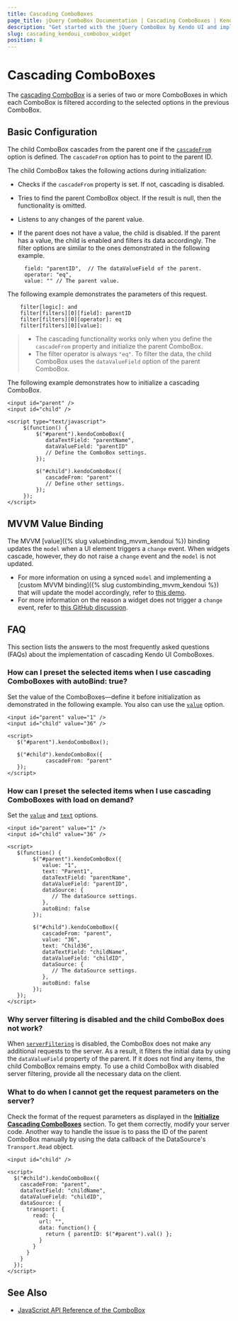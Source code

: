 ```yaml
---
title: Cascading ComboBoxes
page_title: jQuery ComboBox Documentation | Cascading ComboBoxes | Kendo UI
description: "Get started with the jQuery ComboBox by Kendo UI and implement cascading ComboBoxes."
slug: cascading_kendoui_combobox_widget
position: 8
---
```


# Cascading ComboBoxes

The [cascading ComboBox](http://demos.telerik.com/kendo-ui/combobox/cascadingcombobox) is a series of two or more ComboBoxes in which each ComboBox is filtered according to the selected options in the previous ComboBox.

## Basic Configuration

The child ComboBox cascades from the parent one if the [`cascadeFrom`](/api/javascript/ui/combobox#configuration) option is defined. The `cascadeFrom` option has to point to the parent ID.

The child ComboBox takes the following actions during initialization:
- Checks if the `cascadeFrom` property is set. If not, cascading is disabled.
- Tries to find the parent ComboBox object. If the result is null, then the functionality is omitted.
- Listens to any changes of the parent value.
- If the parent does not have a value, the child is disabled. If the parent has a value, the child is enabled and filters its data accordingly. The filter options are similar to the ones demonstrated in the following example.

        field: "parentID",  // The dataValueField of the parent.
        operator: "eq",
        value: "" // The parent value.

The following example demonstrates the parameters of this request.

        filter[logic]: and
        filter[filters][0][field]: parentID
        filter[filters][0][operator]: eq
        filter[filters][0][value]:

> * The cascading functionality works only when you define the `cascadeFrom` property and initialize the parent ComboBox.
> * The filter operator is always `"eq"`. To filter the data, the child ComboBox uses the `dataValueField` option of the parent ComboBox.

The following example demonstrates how to initialize a cascading ComboBox.

    <input id="parent" />
    <input id="child" />

    <script type="text/javascript">
         $(function() {
             $("#parent").kendoComboBox({
                dataTextField: "parentName",
                dataValueField: "parentID"
                // Define the ComboBox settings.
             });

             $("#child").kendoComboBox({
                cascadeFrom: "parent"
                // Define other settings.
             });
         });
    </script>

## MVVM Value Binding

The MVVM [value]({% slug valuebinding_mvvm_kendoui %}) binding updates the `model` when a UI element triggers a `change` event. When widgets cascade, however, they do not raise a `change` event and the `model` is not updated.

* For more information on using a synced `model` and implementing a [custom MVVM binding]({% slug custombinding_mvvm_kendoui %}) that will update the model accordingly, refer to [this demo](http://dojo.telerik.com/@ggkrustev/aSAlU).
* For more information on the reason a widget does not trigger a `change` event, refer to [this GitHub discussion](http://github.com/telerik/kendo-ui-core/issues/661).

## FAQ

This section lists the answers to the most frequently asked questions (FAQs) about the implementation of cascading Kendo UI ComboBoxes.

### How can I preset the selected items when I use cascading ComboBoxes with autoBind: true?

Set the value of the ComboBoxes&mdash;define it before initialization as demonstrated in the following example. You also can use the [`value`](/api/javascript/ui/combobox#configuration) option.

    <input id="parent" value="1" />
    <input id="child" value="36" />

    <script>
       $("#parent").kendoComboBox();

       $("#child").kendoComboBox({
                cascadeFrom: "parent"
       });
    </script>

### How can I preset the selected items when I use cascading ComboBoxes with load on demand?

Set the [`value`](/api/javascript/ui/combobox#configuration) and [`text`](/api/javascript/ui/combobox#configuration) options.

    <input id="parent" value="1" />
    <input id="child" value="36" />

    <script>
       $(function() {
            $("#parent").kendoComboBox({
               value: "1",
               text: "Parent1",
               dataTextField: "parentName",
               dataValueField: "parentID",
               dataSource: {
                  // The dataSource settings.
               },
               autoBind: false
            });

            $("#child").kendoComboBox({
               cascadeFrom: "parent",
               value: "36",
               text: "Child36",
               dataTextField: "childName",
               dataValueField: "childID",
               dataSource: {
                  // The dataSource settings.
               },
               autoBind: false
            });
       });
    </script>

### Why server filtering is disabled and the child ComboBox does not work?

When [`serverFiltering`](/api/framework/datasource#configuration) is disabled, the ComboBox does not make any additional requests to the server. As a result, it filters the initial data by using the `dataValueField` property of the parent. If it does not find any items, the child ComboBox remains empty. To use a child ComboBox with disabled server filtering, provide all the necessary data on the client.

### What to do when I cannot get the request parameters on the server?

Check the format of the request parameters as displayed in the [**Initialize Cascading ComboBoxes**](#initialize-cascading-comboboxes) section. To get them correctly, modify your server code. Another way to handle the issue is to pass the ID of the parent ComboBox manually by using the data callback of the DataSource's `Transport.Read` object.

    <input id="child" />

    <script>
      $("#child").kendoComboBox({
        cascadeFrom: "parent",
        dataTextField: "childName",
        dataValueField: "childID",
        dataSource: {
          transport: {
            read: {
              url: "",
              data: function() {
                return { parentID: $("#parent").val() };
              }
            }
          }
        }
      });
    </script>

## See Also

* [JavaScript API Reference of the ComboBox](/api/javascript/ui/combobox)
